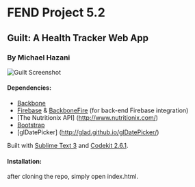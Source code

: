 # FEND Project 5.2
## Guilt: A Health Tracker Web App

### By Michael Hazani

![](https://github.com/MichaelHazani/udacity-p5-2/tree/master/assets/guilt.png "Guilt Screenshot")

#### Dependencies:

* [Backbone](http://backbonejs.org)
* [Firebase](https://www.firebase.com/) & [BackboneFire](https://www.firebase.com/docs/web/libraries/backbone/quickstart.html) (for back-end Firebase integration)
* [The Nutritionix API] (http://www.nutritionix.com/)
* [Bootstrap](http://getbootstrap.com/)
* [glDatePicker] (http://glad.github.io/glDatePicker/)


Built with [Sublime Text 3](http://www.sublimetext.com/3) and [Codekit 2.6.1](https://incident57.com/codekit/).

#### Installation:
after cloning the repo, simply open index.html.
